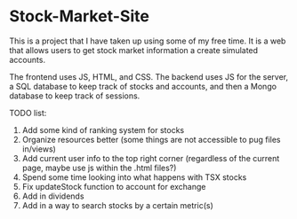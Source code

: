 # Stock-Market-Site
This is a project that I have taken up using some of my free time. It is a web that allows users to get stock market information a create simulated accounts.

The frontend uses JS, HTML, and CSS. The backend uses JS for the server, a SQL database to keep track of stocks and accounts, and then a Mongo database to keep track of sessions.

TODO list:
1. Add some kind of ranking system for stocks
2. Organize resources better (some things are not accessible to pug files in/views)
3. Add current user info to the top right corner (regardless of the current page, maybe use js within the .html files?)
4. Spend some time looking into what happens with TSX stocks
5. Fix updateStock function to account for exchange
6. Add in dividends
7. Add in a way to search stocks by a certain metric(s)
